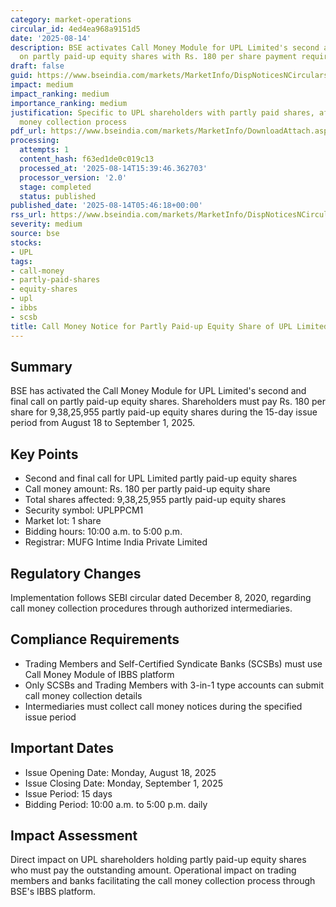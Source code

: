 ```yaml
---
category: market-operations
circular_id: 4ed4ea968a9151d5
date: '2025-08-14'
description: BSE activates Call Money Module for UPL Limited's second and final call
  on partly paid-up equity shares with Rs. 180 per share payment required.
draft: false
guid: https://www.bseindia.com/markets/MarketInfo/DispNoticesNCirculars.aspx?Noticeid={EB4B0633-AB75-4F17-BEE6-DCDB072A7C66}&noticeno=20250814-2&dt=08/14/2025&icount=2&totcount=59&flag=0
impact: medium
impact_ranking: medium
importance_ranking: medium
justification: Specific to UPL shareholders with partly paid shares, affects call
  money collection process
pdf_url: https://www.bseindia.com/markets/MarketInfo/DownloadAttach.aspx?id=20250814-2&attachedId=
processing:
  attempts: 1
  content_hash: f63ed1de0c019c13
  processed_at: '2025-08-14T15:39:46.362703'
  processor_version: '2.0'
  stage: completed
  status: published
published_date: '2025-08-14T05:46:18+00:00'
rss_url: https://www.bseindia.com/markets/MarketInfo/DispNoticesNCirculars.aspx?Noticeid={EB4B0633-AB75-4F17-BEE6-DCDB072A7C66}&noticeno=20250814-2&dt=08/14/2025&icount=2&totcount=59&flag=0
severity: medium
source: bse
stocks:
- UPL
tags:
- call-money
- partly-paid-shares
- equity-shares
- upl
- ibbs
- scsb
title: Call Money Notice for Partly Paid-up Equity Share of UPL Limited
---
```


## Summary

BSE has activated the Call Money Module for UPL Limited's second and final call on partly paid-up equity shares. Shareholders must pay Rs. 180 per share for 9,38,25,955 partly paid-up equity shares during the 15-day issue period from August 18 to September 1, 2025.

## Key Points

- Second and final call for UPL Limited partly paid-up equity shares
- Call money amount: Rs. 180 per partly paid-up equity share
- Total shares affected: 9,38,25,955 partly paid-up equity shares
- Security symbol: UPLPPCM1
- Market lot: 1 share
- Bidding hours: 10:00 a.m. to 5:00 p.m.
- Registrar: MUFG Intime India Private Limited

## Regulatory Changes

Implementation follows SEBI circular dated December 8, 2020, regarding call money collection procedures through authorized intermediaries.

## Compliance Requirements

- Trading Members and Self-Certified Syndicate Banks (SCSBs) must use Call Money Module of IBBS platform
- Only SCSBs and Trading Members with 3-in-1 type accounts can submit call money collection details
- Intermediaries must collect call money notices during the specified issue period

## Important Dates

- Issue Opening Date: Monday, August 18, 2025
- Issue Closing Date: Monday, September 1, 2025
- Issue Period: 15 days
- Bidding Period: 10:00 a.m. to 5:00 p.m. daily

## Impact Assessment

Direct impact on UPL shareholders holding partly paid-up equity shares who must pay the outstanding amount. Operational impact on trading members and banks facilitating the call money collection process through BSE's IBBS platform.